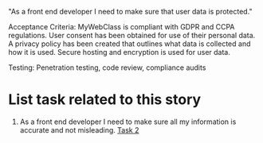 "As a front end developer I need to make sure that user data is protected."

Acceptance Criteria:
MyWebClass is compliant with GDPR and CCPA regulations. 
User consent has been obtained for use of their personal data.
A privacy policy has been created that outlines what data is collected and how it is used.
Secure hosting and encryption is used for user data.

Testing: Penetration testing, code review, compliance audits

# List task related to this story
1. As a front end developer I need to make sure all my information is accurate and not misleading. [Task 2](https://github.com/bsibanda3/mywebclass-agile-docs/blob/main/documentation/theme_1/initiatives/Epics/Stories/Tasks/Legal%20Tasks2.md)

